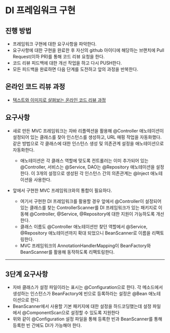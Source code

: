 # DI 프레임워크 구현
## 진행 방법
* 프레임워크 구현에 대한 요구사항을 파악한다.
* 요구사항에 대한 구현을 완료한 후 자신의 github 아이디에 해당하는 브랜치에 Pull Request(이하 PR)를 통해 코드 리뷰 요청을 한다.
* 코드 리뷰 피드백에 대한 개선 작업을 하고 다시 PUSH한다.
* 모든 피드백을 완료하면 다음 단계를 도전하고 앞의 과정을 반복한다.

## 온라인 코드 리뷰 과정
* [텍스트와 이미지로 살펴보는 온라인 코드 리뷰 과정](https://github.com/next-step/nextstep-docs/tree/master/codereview)

## 요구사항

- 새로 만든 MVC 프레임워크는 자바 리플렉션을 활용해 @Controller 애노테이션이 설정되어 있는 클래스를 찾아 인스턴스를 생성하고, URL 매핑 작업을 자동화했다. 같은 방법으로 각 클래스에 대한 인스턴스 생성 및 의존관계 설정을 애노테이션으로 자동화한다.
  - 애노테이션은 각 클래스 역할에 맞도록 컨트롤러는 이미 추가되어 있는 @Controller, 서비스는 @Service, DAO는 @Repository 애노테이션을 설정한다. 이 3개의 설정으로 생성된 각 인스턴스 간의 의존관계는 @Inject 애노테이션을 사용한다.

- 앞에서 구현한 MVC 프레임워크와의 통합이 필요하다. 
  - 여기서 구현한 DI 프레임워크를 활용할 경우 앞에서 @Controller이 설정되어 있는 클래스를 찾는 ControllerScanner를 DI 프레임워크가 있는 패키지로 이동해 @Controller, @Service, @Repository에 대한 지원이 가능하도록 개선한다.
  - 클래스 이름도 @Controller 애노테이션만 찾던 역할에서 @Service, @Repository 애노테이션까지 확대 되었으니 BeanScanner로 이름을 리팩토링한다.
  - MVC 프레임워크의 AnnotationHandlerMapping이 BeanFactory와 BeanScanner를 활용해 동작하도록 리팩토링한다.

---

## 3단계 요구사항

- 자바 클래스가 설정 파일이라는 표시는 @Configuration으로 한다. 각 메소드에서 생성하는 인스턴스가 BeanFactory에 빈으로 등록하라는 설정은 @Bean 애노테이션으로 한다.
- BeanScanner에서 사용할 기본 패키지에 대한 설정을 하드코딩했는데 설정 파일에서 @ComponentScan으로 설정할 수 있도록 지원한다
- 위와 같이 @Configuration 설정 파일을 통해 등록한 빈과 BeanScanner를 통해 등록한 빈 간에도 DI가 가능해야 한다.
